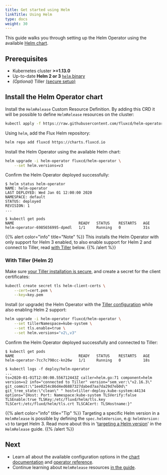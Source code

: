 ```yaml
---
title: Get started using Helm
linkTitle: Using Helm
type: docs
weight: 30
---
```


This guide walks you through setting up the Helm Operator using the
available [Helm chart](https://github.com/fluxcd/helm-operator/tree/master/chart/helm-operator).

## Prerequisites

- Kubernetes cluster **>=1.13.0**
- Up-to-date **Helm 2 or 3** [`helm` binary](https://github.com/helm/helm/releases)
- _(Optional)_
  Tiller [(secure setup)](https://v2.helm.sh/docs/securing_installation/)

## Install the Helm Operator chart

Install the `HelmRelease` Custom Resource Definition. By adding this
CRD it will be possible to define `HelmRelease` resources on the
cluster:

```sh
kubectl apply -f https://raw.githubusercontent.com/fluxcd/helm-operator/1.4.2/deploy/crds.yaml
```

Using `helm`, add the Flux Helm repository:

```sh
helm repo add fluxcd https://charts.fluxcd.io
```

Install the Helm Operator using the available Helm chart:

```sh
helm upgrade -i helm-operator fluxcd/helm-operator \
    --set helm.versions=v3
```

Confirm the Helm Operator deployed successfully:

```console
$ helm status helm-operator
NAME: helm-operator
LAST DEPLOYED: Wed Jan 01 12:00:00 2020
NAMESPACE: default
STATUS: deployed
REVISION: 1
...
```

```console
$ kubectl get pods
NAME                             READY   STATUS    RESTARTS   AGE
helm-operator-6985656995-dpmdl   1/1     Running   0          31s
```

{{% alert color="info" title="Note" %}}
This installs the Helm Operator with only support for Helm 3 enabled,
to also enable support for Helm 2 and connect to Tiller, read [with
Tiller](#with-tiller-helm-2) below. 
{{% /alert %}}

### With Tiller (Helm 2)

Make sure [your Tiller installation is
secure](https://v2.helm.sh/docs/securing_installation/), and create a
secret for the client certificates:

```sh
kubectl create secret tls helm-client-certs \
    --cert=cert.pem \
    --key=key.pem
```

Install (or upgrade) the Helm Operator with the [Tiller
configuration](../references/operator.md#tiller-configuration)
while also enabling Helm 2 support:

```sh
helm upgrade -i helm-operator fluxcd/helm-operator \
    --set tillerNamespace=kube-system \
    --set tls.enable=true \
    --set helm.versions="v2\,v3"
```

Confirm the Helm Operator deployed successfully and connected to
Tiller:

```console
$ kubectl get pods
NAME                             READY   STATUS    RESTARTS   AGE
helm-operator-7cc7c798cc-kn26w   1/1     Running   0          18s
```

```console
$ kubectl logs -f deploy/helm-operator
...
ts=2020-01-01T12:00:00.556712443Z caller=helm.go:71 component=helm version=v2 info="connected to Tiller" version="sem_ver:\"v2.16.3\" git_commit:\"1ee0254c86d4ed6887327dabed7aa7da29d7eb0d\" git_tree_state:\"clean\" " host=tiller-deploy.kube-system:44134 options="{Host: Port: Namespace:kube-system TLSVerify:false TLSEnable:true TLSKey:/etc/fluxd/helm/tls.key TLSCert:/etc/fluxd/helm/tls.crt TLSCACert: TLSHostname:}"
```

{{% alert color="info" title="Tip" %}}
Targeting a specific Helm version in a `HelmRelease` is possible by
defining the `spec.helmVersion`, e.g: `helmVersion: v3` to target
Helm 3. Read more about this in '[targeting a Helm
version](../helmrelease-guide/release-configuration.md#targeting-a-helm-version)'
in the `HelmRelease` guide.
{{% /alert %}}

## Next

- Learn all about the available configuration options in the [chart
  documentation](../references/chart.md#configuration)
  and [operator reference](../references/operator.md).
- Continue learning about `HelmRelease` resources [in the
  guide](../helmrelease-guide/introduction.md).
